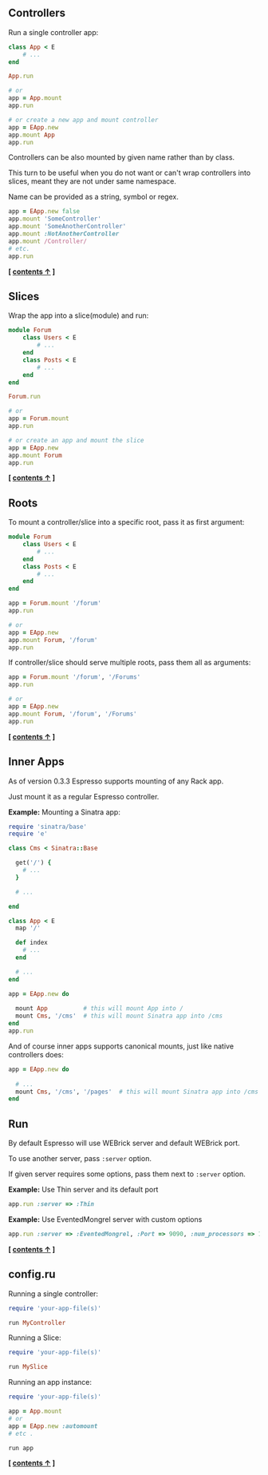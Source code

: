 
## Controllers

Run a single controller app:

```ruby
class App < E
    # ...
end

App.run

# or
app = App.mount
app.run

# or create a new app and mount controller
app = EApp.new
app.mount App
app.run
```

Controllers can be also mounted by given name rather than by class.

This turn to be useful when you do not want or can't wrap controllers into slices,
meant they are not under same namespace.

Name can be provided as a string, symbol or regex.

```ruby
app = EApp.new false
app.mount 'SomeController'
app.mount 'SomeAnotherController'
app.mount :NotAnotherController
app.mount /Controller/
# etc.
app.run
```

**[ [contents &uarr;](https://github.com/slivu/espresso#tutorial) ]**


## Slices


Wrap the app into a slice(module) and run:

```ruby
module Forum
    class Users < E
        # ...
    end
    class Posts < E
        # ...
    end
end

Forum.run

# or
app = Forum.mount
app.run

# or create an app and mount the slice
app = EApp.new
app.mount Forum
app.run
```


**[ [contents &uarr;](https://github.com/slivu/espresso#tutorial) ]**


## Roots


To mount a controller/slice into a specific root, pass it as first argument:


```ruby
module Forum
    class Users < E
        # ...
    end
    class Posts < E
        # ...
    end
end

app = Forum.mount '/forum'
app.run

# or
app = EApp.new
app.mount Forum, '/forum'
app.run
```

If controller/slice should serve multiple roots, pass them all as arguments:

```ruby
app = Forum.mount '/forum', '/Forums'
app.run

# or
app = EApp.new
app.mount Forum, '/forum', '/Forums'
app.run
```

**[ [contents &uarr;](https://github.com/slivu/espresso#tutorial) ]**


## Inner Apps

As of version 0.3.3 Espresso supports mounting of any Rack app.

Just mount it as a regular Espresso controller.

**Example:** Mounting a Sinatra app:

```ruby
require 'sinatra/base'
require 'e'

class Cms < Sinatra::Base

  get('/') { 
    # ...
  }

  # ...

end

class App < E
  map '/'

  def index
    # ...
  end

  # ...
end

app = EApp.new do
  
  mount App          # this will mount App into /
  mount Cms, '/cms'  # this will mount Sinatra app into /cms
end
app.run
```

And of course inner apps supports canonical mounts, just like native controllers does:

```ruby
app = EApp.new do
  
  # ...
  mount Cms, '/cms', '/pages'  # this will mount Sinatra app into /cms and /pages
end
```

## Run


By default Espresso will use WEBrick server and default WEBrick port.

To use another server, pass `:server` option.

If given server requires some options, pass them next to `:server` option.

**Example:** Use Thin server and its default port

```ruby
app.run :server => :Thin
```

**Example:** Use EventedMongrel server with custom options

```ruby
app.run :server => :EventedMongrel, :Port => 9090, :num_processors => 100
```

**[ [contents &uarr;](https://github.com/slivu/espresso#tutorial) ]**


## config.ru


Running a single controller:

```ruby
require 'your-app-file(s)'

run MyController
```

Running a Slice:

```ruby
require 'your-app-file(s)'

run MySlice
```

Running an app instance:

```ruby
require 'your-app-file(s)'

app = App.mount
# or
app = EApp.new :automount
# etc .

run app
```

**[ [contents &uarr;](https://github.com/slivu/espresso#tutorial) ]**
